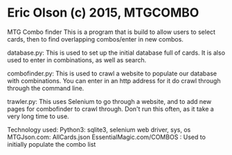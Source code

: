 # Eric Olson (c) 2015,  MTGCOMBO

MTG Combo finder
This is a program that is build to allow users to select cards, then to 
find overlapping combos/enter in new combos.

database.py:
  This is used to set up the initial database full of cards. It is also used to enter in combinations, 
as well as search. 

combofinder.py:
  This is used to crawl a website to populate our database with combinations. You can enter in an http 
address for it do crawl through through the command line.

trawler.py:
  This uses Selenium to go through a website, and to add new pages for combofinder to crawl through. 
Don't run this often, as it take a very long time to use. 

Technology used:
Python3: sqlite3, selenium web driver, sys, os
MTGJson.com: AllCards.json
EssentialMagic.com/COMBOS : Used to initially populate the combo list

